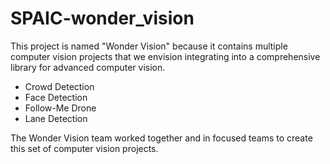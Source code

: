 # SPAIC-wonder_vision

This project is named "Wonder Vision" because it contains multiple computer vision projects that we envision integrating into a comprehensive library for advanced computer vision.

* Crowd Detection
* Face Detection
* Follow-Me Drone
* Lane Detection

The Wonder Vision team worked together and in focused teams to create this set of computer vision projects.
